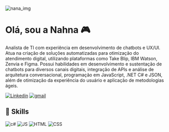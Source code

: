 
<div style="display: inline_block"><br>
  <img alt="nana_img" src="https://media.giphy.com/headers/GitHub/w8ZJLtJbmuph.gif">
</div>

# Olá, sou a Nahna 🎮

Analista de TI com experiência em desenvolvimento de chatbots e UX/UI. Atua na criação de soluções automatizadas para otimização do atendimento digital, utilizando plataformas como Take Blip, IBM Watson, Zenvia e Figma.
Possui habilidades em desenvolvimento e sustentação de chatbots para diversos canais digitais, integração de APIs e análise de arquitetura conversacional, programação em JavaScript, .NET C# e JSON, além de otimização da experiência do usuário e aplicação de metodologias ágeis.

[![Linkedin](https://img.shields.io/badge/LinkedIn-0077B5?style=for-the-badge&logo=linkedin&logoColor=white)](https://www.linkedin.com/in/marianaoliveira94/)
[![gmail](https://img.shields.io/badge/Gmail-D14836?style=for-the-badge&logo=gmail&logoColor=white)](mary.oliveira809@gmail.com)


## 🔗 Skills
![c#](https://img.shields.io/badge/.NET-5C2D91?style=for-the-badge&logo=.net&logoColor=white)
![JS](https://img.shields.io/badge/JavaScript-F7DF1E?style=for-the-badge&logo=javascript&logoColor=black)
![HTML](https://img.shields.io/badge/HTML5-E34F26?style=for-the-badge&logo=html5&logoColor=white)
![CSS](https://img.shields.io/badge/CSS3-1572B6?style=for-the-badge&logo=css3&logoColor=white)
